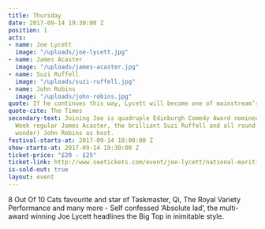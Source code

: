 ```yaml
---
title: Thursday
date: 2017-09-14 19:30:00 Z
position: 1
acts:
- name: Joe Lycett
  image: "/uploads/joe-lycett.jpg"
- name: James Acaster
  image: "/uploads/james-acaster.jpg"
- name: Suzi Ruffell
  image: "/uploads/suzi-ruffell.jpg"
- name: John Robins
  image: "/uploads/john-robins.jpg"
quote: If he continues this way, Lycett will become one of mainstream’s biggest names
quote-cite: The Times
secondary-text: Joining Joe is quadruple Edinburgh Comedy Award nominee and Mock The
  Week regular James Acaster, the brilliant Suzi Ruffell and all round dude (and podcast
  wonder) John Robins as host.
festival-starts-at: 2017-09-14 18:00:00 Z
show-starts-at: 2017-09-14 19:30:00 Z
ticket-price: "£20 - £25"
ticket-link: http://www.seetickets.com/event/joe-lycett/national-maritime-museum/1121015/
is-sold-out: true
layout: event
---
```


8 Out Of 10 Cats favourite and star of Taskmaster, Qi, The Royal Variety Performance and many more - Self confessed ‘Absolute lad’, the multi-award winning Joe Lycett headlines the Big Top in inimitable style.